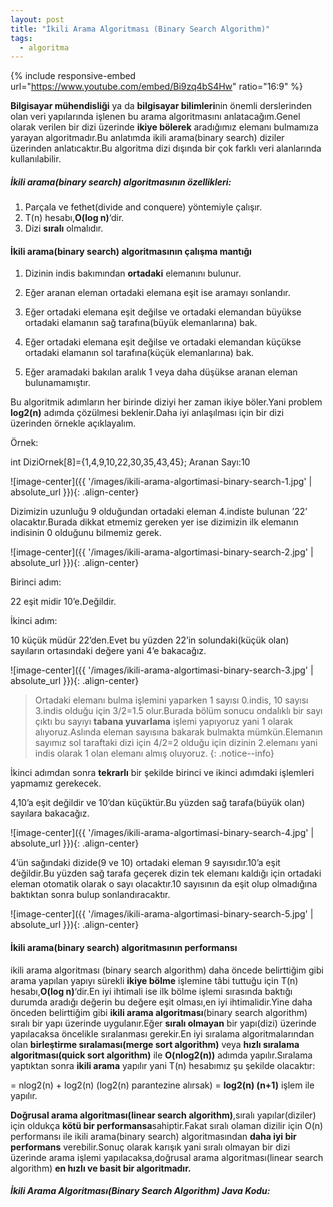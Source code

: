 ```yaml
---
layout: post
title: "İkili Arama Algoritması (Binary Search Algorithm)"
tags:
  - algoritma
---
```


{% include responsive-embed url="https://www.youtube.com/embed/Bi9zq4bS4Hw" ratio="16:9" %}


**Bilgisayar mühendisliği** ya da **bilgisayar bilimleri**nin önemli derslerinden olan veri yapılarında işlenen bu arama algoritmasını anlatacağım.Genel olarak verilen bir dizi üzerinde **ikiye bölerek** aradığımız elemanı bulmamıza yarayan algoritmadır.Bu anlatımda ikili arama(binary search) diziler üzerinden anlatıcaktır.Bu algoritma dizi dışında bir çok farklı veri alanlarında kullanılabilir.

##### **İkili arama(binary search) algoritmasının özellikleri:**

1. Parçala ve fethet(divide and conquere) yöntemiyle çalışır.
2. T(n) hesabı,**O(log n)**‘dir.
3. Dizi **sıralı** olmalıdır.

#### **İkili arama(binary search) algoritmasının çalışma mantığı**

1. Dizinin indis bakımından **ortadaki** elemanını bulunur.

2. Eğer aranan eleman ortadaki elemana eşit ise aramayı sonlandır.

3. Eğer ortadaki elemana eşit değilse ve ortadaki elemandan büyükse ortadaki elamanın sağ tarafına(büyük elemanlarına) bak.

4. Eğer ortadaki elemana eşit değilse ve ortadaki elemandan küçükse ortadaki elamanın sol tarafına(küçük elemanlarına) bak.

5. Eğer aramadaki bakılan aralık 1 veya daha düşükse aranan eleman bulunamamıştır.

Bu algoritmik adımların her birinde diziyi her zaman ikiye böler.Yani problem **log2(n)** adımda çözülmesi beklenir.Daha iyi anlaşılması için bir dizi üzerinden örnekle açıklayalım.

Örnek:

int DiziOrnek[8]={1,4,9,10,22,30,35,43,45};
Aranan Sayı:10

![image-center]({{ '/images/ikili-arama-algortimasi-binary-search-1.jpg' | absolute_url }}){: .align-center}

Dizimizin uzunluğu 9 olduğundan ortadaki eleman 4.indiste bulunan ’22’ olacaktır.Burada dikkat etmemiz gereken yer ise dizimizin ilk elemanın indisinin 0 olduğunu bilmemiz gerek.

![image-center]({{ '/images/ikili-arama-algortimasi-binary-search-2.jpg' | absolute_url }}){: .align-center}

Birinci adım:

22 eşit midir 10’e.Değildir.

İkinci adım:

10 küçük müdür 22’den.Evet bu yüzden 22’in solundaki(küçük olan) sayıların ortasındaki değere yani 4’e bakacağız.


![image-center]({{ '/images/ikili-arama-algortimasi-binary-search-3.jpg' | absolute_url }}){: .align-center}



> Ortadaki elemanı bulma işlemini yaparken 1 sayısı 0.indis, 10 sayısı 3.indis olduğu için 3/2=1.5 olur.Burada bölüm sonucu ondalıklı bir sayı çıktı bu sayıyı **tabana yuvarlama** işlemi yapıyoruz yani 1 olarak alıyoruz.Aslında eleman sayısına bakarak bulmakta mümkün.Elemanın sayımız sol taraftaki dizi için 4/2=2 olduğu için dizinin 2.elemanı yani indis olarak 1 olan elemanı almış oluyoruz.
{: .notice--info}

İkinci adımdan sonra **tekrarlı** bir şekilde birinci ve ikinci adımdaki işlemleri yapmamız gerekecek.

4,10’a eşit değildir ve 10’dan küçüktür.Bu yüzden sağ tarafa(büyük olan) sayılara bakacağız.


![image-center]({{ '/images/ikili-arama-algortimasi-binary-search-4.jpg' | absolute_url }}){: .align-center}

4’ün sağındaki dizide(9 ve 10) ortadaki eleman 9 sayısıdır.10’a eşit değildir.Bu yüzden sağ tarafa geçerek dizin tek elemanı kaldığı için ortadaki eleman otomatik olarak o sayı olacaktır.10 sayısının da eşit olup olmadığına baktıktan sonra bulup sonlandıracaktır.

![image-center]({{ '/images/ikili-arama-algortimasi-binary-search-5.jpg' | absolute_url }}){: .align-center}

#### **İkili arama(binary search) algoritmasının performansı**

ikili arama algoritması (binary search algorithm) daha öncede belirttiğim gibi arama yapılan yapıyı sürekli **ikiye bölme** işlemine tâbi tuttuğu için T(n) hesabı,**O(log n)**‘dir.En iyi ihtimali ise ilk bölme işlemi sırasında baktığı durumda aradığı değerin bu değere eşit olması,en iyi ihtimalidir.Yine daha önceden belirttiğim gibi **ikili arama algoritması**(binary search algorithm) sıralı bir yapı üzerinde uygulanır.Eğer **sıralı olmayan** bir yapı(dizi) üzerinde yapılacaksa öncelikle sıralanması gerekir.En iyi sıralama algoritmalarından olan **birleştirme sıralaması(merge sort algorithm)** veya **hızlı sıralama algoritması(quick sort algorithm)** ile **O(nlog2(n))** adımda yapılır.Sıralama yaptıktan sonra **ikili arama** yapılır yani T(n) hesabımız şu şekilde olacaktır:

= nlog2(n) + log2(n) (log2(n) parantezine alırsak) = **log2(n) (n+1)** işlem ile yapılır.

**Doğrusal arama algoritması(linear search algorithm)**,sıralı yapılar(diziler) için oldukça **kötü bir performansa**sahiptir.Fakat sıralı olaman dizilir için O(n) performansı ile ikili arama(binary search) algoritmasından **daha iyi bir performans** verebilir.Sonuç olarak karışık yani sıralı olmayan bir dizi üzerinde arama işlemi yapılacaksa,doğrusal arama algoritması(linear search algorithm) **en hızlı ve basit bir algoritmadır.**

##### **İkili Arama Algoritması(Binary Search Algorithm) Java Kodu:**

<script src="https://gist.github.com/ensarkarabudak/f1ef7c30a568572696f80c776e932a9a.js"></script>